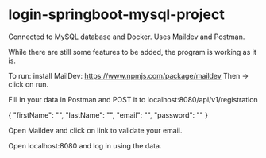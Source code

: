 # login-springboot-mysql-project

Connected to MySQL database and Docker.
Uses Maildev and Postman.

While there are still some features to be added, the program is working as it is.  

To run:
install MailDev: https://www.npmjs.com/package/maildev
Then -> click on run.  

Fill in your data in Postman and POST it to localhost:8080/api/v1/registration 

{
    "firstName": "",
    "lastName": "",
    "email": "",
    "password": ""
}

Open Maildev and click on link to validate your email. 

Open localhost:8080 and log in using the data.  

